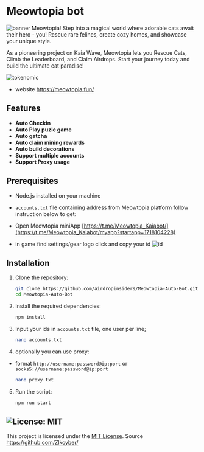# Meowtopia bot

![banner](./img/image.png)
Meowtopia! Step into a magical world where adorable cats await their hero - you! Rescue rare felines, create cozy homes, and showcase your unique style.

As a pioneering project on Kaia Wave, Meowtopia lets you Rescue Cats, Climb the Leaderboard, and Claim Airdrops. Start your journey today and build the ultimate cat paradise!

![tokenomic](./img/image-2.png)
- website https://meowtopia.fun/
## Features

- **Auto Checkin**
- **Auto Play puzle game**
- **Auto gatcha**
- **Auto claim mining rewards**
- **Auto build decorations**
- **Support multiple accounts**
- **Support Proxy usage**

## Prerequisites

- Node.js installed on your machine
- `accounts.txt` file containing address from Meowtopia platform follow instruction below to get:
- Open Meowtopia miniApp [https://t.me/Meowtopia_Kaiabot/](https://t.me/Meowtopia_Kaiabot/myapp?startapp=1718104228)

- in game find settings/gear logo  click and copy your id
    ![id](./img/image-1.png)


## Installation

1. Clone the repository:
    ```sh
    git clone https://github.com/airdropinsiders/Meowtopia-Auto-Bot.git
    cd Meowtopia-Auto-Bot
    ```

2. Install the required dependencies:
    ```sh
    npm install
    ```
3. Input your ids in `accounts.txt` file, one user per line;
    ```sh
    nano accounts.txt
    ```
4. optionally you can use proxy: 
- format `http://username:password@ip:port` or `socks5://username:password@ip:port`
    ```sh
    nano proxy.txt
    ```
5. Run the script:
    ```sh
    npm run start
    ```


## ![License: MIT](https://img.shields.io/badge/License-MIT-yellow.svg)

This project is licensed under the [MIT License](LICENSE). 
Source https://github.com/Zlkcyber/